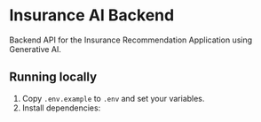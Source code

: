 # Insurance AI Backend

Backend API for the Insurance Recommendation Application using Generative AI.

## Running locally

1. Copy `.env.example` to `.env` and set your variables.
2. Install dependencies:
